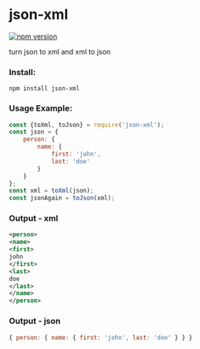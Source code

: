 # json-xml
[![npm version](https://img.shields.io/badge/npm-1.0.9-green.svg)](https://www.npmjs.com/package/json-xml)

turn json to xml and xml to json

### Install:
```
npm install json-xml
```
### Usage Example:
```javascript
const {toXml, toJson} = require('json-xml');
const json = {
    person: {
        name: {
            first: 'john',
            last: 'doe'
        }
    }
};
const xml = toXml(json);
const jsonAgain = toJson(xml);
```

### Output - xml
```xml
<person>
<name>
<first>
john
</first>
<last>
doe
</last>
</name>
</person>
```
### Output - json
```javascript
{ person: { name: { first: 'john', last: 'doe' } } }
```